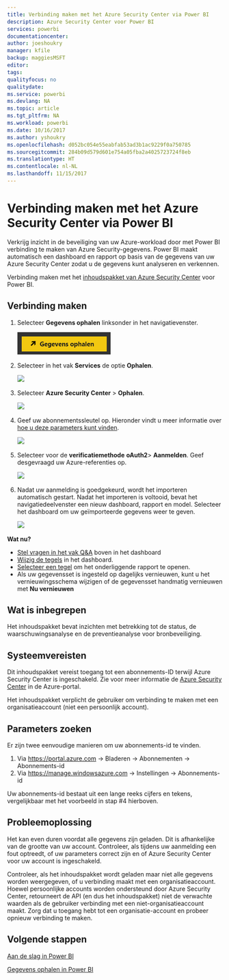 ```yaml
---
title: Verbinding maken met het Azure Security Center via Power BI
description: Azure Security Center voor Power BI
services: powerbi
documentationcenter: 
author: joeshoukry
manager: kfile
backup: maggiesMSFT
editor: 
tags: 
qualityfocus: no
qualitydate: 
ms.service: powerbi
ms.devlang: NA
ms.topic: article
ms.tgt_pltfrm: NA
ms.workload: powerbi
ms.date: 10/16/2017
ms.author: yshoukry
ms.openlocfilehash: d052bc054e55eabfab53ad3b1ac9229f0a750785
ms.sourcegitcommit: 284b09d579d601e754a05fba2a4025723724f8eb
ms.translationtype: HT
ms.contentlocale: nl-NL
ms.lasthandoff: 11/15/2017
---
```

# <a name="connect-to-azure-security-center-with-power-bi"></a>Verbinding maken met het Azure Security Center via Power BI
Verkrijg inzicht in de beveiliging van uw Azure-workload door met Power BI verbinding te maken van Azure Security-gegevens. Power BI maakt automatisch een dashboard en rapport op basis van de gegevens van uw Azure Security Center zodat u de gegevens kunt analyseren en verkennen.

Verbinding maken met het [inhoudspakket van Azure Security Center](https://app.powerbi.com/getdata/services/azure-security-center) voor Power BI.

## <a name="how-to-connect"></a>Verbinding maken
1. Selecteer **Gegevens ophalen** linksonder in het navigatievenster.
   
   ![](media/service-connect-to-azure-security-center/getdata.png)
2. Selecteer in het vak **Services** de optie **Ophalen**.
   
   ![](media/service-connect-to-azure-security-center/services.png)
3. Selecteer **Azure Security Center** \>  **Ophalen**.
   
   ![](media/service-connect-to-azure-security-center/asc.png)
4. Geef uw abonnementssleutel op. Hieronder vindt u meer informatie over [hoe u deze parameters kunt vinden](#FindingParams).
   
   ![](media/service-connect-to-azure-security-center/params.png)
5. Selecteer voor de **verificatiemethode** **oAuth2**\> **Aanmelden**. Geef desgevraagd uw Azure-referenties op.
   
    ![](media/service-connect-to-azure-security-center/creds.png)
6. Nadat uw aanmelding is goedgekeurd, wordt het importeren automatisch gestart. Nadat het importeren is voltooid, bevat het navigatiedeelvenster een nieuw dashboard, rapport en model. Selecteer het dashboard om uw geïmporteerde gegevens weer te geven.
   
     ![](media/service-connect-to-azure-security-center/dashboard.png)

**Wat nu?**

* [Stel vragen in het vak Q&A](service-q-and-a.md) boven in het dashboard
* [Wijzig de tegels](service-dashboard-edit-tile.md) in het dashboard.
* [Selecteer een tegel](service-dashboard-tiles.md) om het onderliggende rapport te openen.
* Als uw gegevensset is ingesteld op dagelijks vernieuwen, kunt u het vernieuwingsschema wijzigen of de gegevensset handmatig vernieuwen met **Nu vernieuwen**

## <a name="whats-included"></a>Wat is inbegrepen
Het inhoudspakket bevat inzichten met betrekking tot de status, de waarschuwingsanalyse en de preventieanalyse voor bronbeveiliging.

## <a name="system-requirements"></a>Systeemvereisten
Dit inhoudspakket vereist toegang tot een abonnements-ID terwijl Azure Security Center is ingeschakeld. Zie voor meer informatie de [Azure Security Center](https://portal.azure.com/#blade/Microsoft_Azure_Security/SecurityDashboardStartBladeV2) in de Azure-portal.

Het inhoudspakket verplicht de gebruiker om verbinding te maken met een organisatieaccount (niet een persoonlijk account).

<a name="FindingParams"></a>

## <a name="finding-parameters"></a>Parameters zoeken
Er zijn twee eenvoudige manieren om uw abonnements-id te vinden.

1. Via https://portal.azure.com -&gt; Bladeren -&gt; Abonnementen -&gt; Abonnements-id
2. Via https://manage.windowsazure.com -&gt; Instellingen -&gt; Abonnements-id

Uw abonnements-id bestaat uit een lange reeks cijfers en tekens, vergelijkbaar met het voorbeeld in stap \#4 hierboven. 

## <a name="troubleshooting"></a>Probleemoplossing
Het kan even duren voordat alle gegevens zijn geladen. Dit is afhankelijke van de grootte van uw account. Controleer, als tijdens uw aanmelding een fout optreedt, of uw parameters correct zijn en of Azure Security Center voor uw account is ingeschakeld.

Controleer, als het inhoudspakket wordt geladen maar niet alle gegevens worden weergegeven, of u verbinding maakt met een organisatieaccount. Hoewel persoonlijke accounts worden ondersteund door Azure Security Center, retourneert de API (en dus het inhoudspakket) niet de verwachte waarden als de gebruiker verbinding met een niet-organisatieaccount maakt. Zorg dat u toegang hebt tot een organisatie-account en probeer opnieuw verbinding te maken.

## <a name="next-steps"></a>Volgende stappen
[Aan de slag in Power BI](service-get-started.md)

[Gegevens ophalen in Power BI](service-get-data.md)


